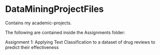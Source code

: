 # DataMiningProjectFiles
Contains my academic-projects.

The following are contained inside the Assignments folder:

Assignment 1: Applying Text Classification to a dataset of drug reviews to predict their effectiveness
